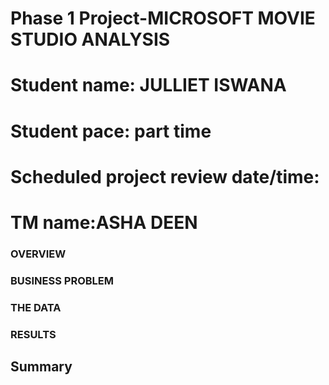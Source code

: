 # Phase 1 Project-MICROSOFT MOVIE STUDIO ANALYSIS
# Student name: JULLIET ISWANA
# Student pace: part time 
# Scheduled project review date/time:
# TM name:ASHA DEEN


### OVERVIEW



### BUSINESS PROBLEM


### THE DATA


###  RESULTS










## Summary

